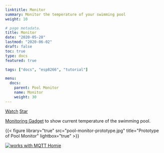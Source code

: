 ```yaml
---
linktitle: Monitor
summary: Monitor the temperature of your swimming pool
weight: 10

# page metadata.
title: Monitor
date: "2020-05-28"
lastmod: "2020-06-02"
draft: false
toc: true
type: docs
featured: true

tags: ["docs", "esp8266", "tutorial"]

menu:
  docs:
    parent: Pool Monitor
    name: Monitor
    weight: 30
---
```


<span style="text-shadow: none;">
<a class="github-button" href="https://github.com/smart-swimmingpool/monitor/subscription" data-size="large" data-show-count="true" aria-label="Watch smart-swimmingpool/monitor on GitHub">Watch</a>
<a class="github-button" href="https://github.com/smart-swimmingpool/monitor" data-icon="octicon-star" data-size="large" data-show-count="true" aria-label="Star this on GitHub">Star</a><script async defer src="https://buttons.github.io/buttons.js"></script>
</span>

[Monitoring Gadget](https://github.com/smart-swimmingpool/monitor) to show current temperature of the swimming pool.

{{< figure library="true" src="pool-monitor-prototype.jpg" title="Prototype of Pool Monitor" lightbox="true" >}}

[![works with MQTT Homie](https://homieiot.github.io/img/works-with-homie.svg "works with MQTT Homie")](https://homieiot.github.io/)
